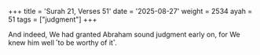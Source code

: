 +++
title = 'Surah 21, Verses 51'
date = '2025-08-27'
weight = 2534
ayah = 51
tags = ["judgment"]
+++

And indeed, We had granted Abraham sound judgment early on, for We knew him well ˹to be worthy of it˺.